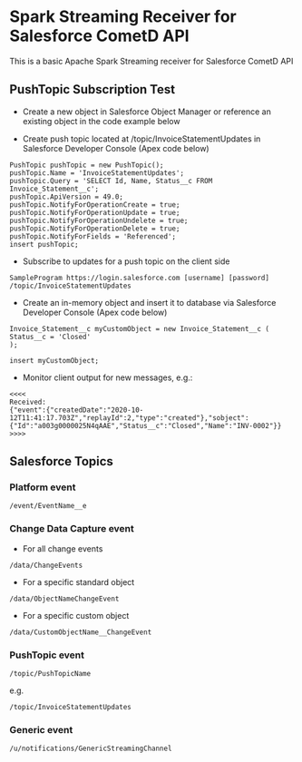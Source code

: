 # Spark Streaming Receiver for Salesforce CometD API
This is a basic Apache Spark Streaming receiver for Salesforce CometD API

## PushTopic Subscription Test
- Create a new object in Salesforce Object Manager or reference an existing object in the code example below 

- Create push topic located at /topic/InvoiceStatementUpdates in Salesforce Developer Console (Apex code below)
```
PushTopic pushTopic = new PushTopic();
pushTopic.Name = 'InvoiceStatementUpdates';
pushTopic.Query = 'SELECT Id, Name, Status__c FROM Invoice_Statement__c';
pushTopic.ApiVersion = 49.0;
pushTopic.NotifyForOperationCreate = true;
pushTopic.NotifyForOperationUpdate = true;
pushTopic.NotifyForOperationUndelete = true;
pushTopic.NotifyForOperationDelete = true;
pushTopic.NotifyForFields = 'Referenced';
insert pushTopic;
```

- Subscribe to updates for a push topic on the client side
``` 
SampleProgram https://login.salesforce.com [username] [password] /topic/InvoiceStatementUpdates
```

- Create an in-memory object and insert it to database via Salesforce Developer Console (Apex code below)
```
Invoice_Statement__c myCustomObject = new Invoice_Statement__c (
Status__c = 'Closed'
);

insert myCustomObject;
```

- Monitor client output for new messages, e.g.:

```
<<<<
Received:
{"event":{"createdDate":"2020-10-12T11:41:17.703Z","replayId":2,"type":"created"},"sobject":{"Id":"a003g0000025N4qAAE","Status__c":"Closed","Name":"INV-0002"}}
>>>>
```

## Salesforce Topics
### Platform event
```
/event/EventName__e
```

### Change Data Capture event
- For all change events
```
/data/ChangeEvents
```

- For a specific standard object
```
/data/ObjectNameChangeEvent
```

- For a specific custom object
```
/data/CustomObjectName__ChangeEvent
```

### PushTopic event
```
/topic/PushTopicName
```
e.g.
```
/topic/InvoiceStatementUpdates
```
### Generic event
```
/u/notifications/GenericStreamingChannel
```
